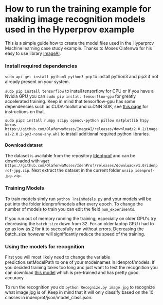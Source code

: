 # How to run the training example for making image recognition models used in the Hyperprov example
This is a simple guide how to create the model files used in the Hyperprov Machine learning case study example.
Thanks to Moses Olafenwa for his easy to use library [ImageAI](https://github.com/OlafenwaMoses/ImageAI).

### Install required dependencies

`sudo apt-get install python3 python3-pip` to install python3 and pip3 if not already present on your system.

`sudo pip install tensorflow` to install tensorflow for CPU or if you have a Nvidia GPU you can `sudo pip install tensorflow-gpu` for greatly accelerated training. Keep in mind that tensorflow-gpu has some dependencies such as CUDA-toolkit and cuDNN SDK, see [this page](https://www.tensorflow.org/install/gpu) for instructions on that.

`sudo pip3 install numpy scipy opencv-python pillow matplotlib h5py keras https://github.com/OlafenwaMoses/ImageAI/releases/download/2.0.2/imageai-2.0.2-py3-none-any.whl` to install additional required python libraries. 

#### Download dataset
The dataset is available from the repository [Identprof](https://github.com/OlafenwaMoses/IdenProf) and can be downloaded with `wget https://github.com/OlafenwaMoses/IdenProf/releases/download/v1.0/idenprof-jpg.zip`.
Next extract the dataset in the current folder `unzip idenprof-jpg.zip`.

### Training Models
To train models simly run `python TrainModels.py` and your models will be put into the folder idenprof/models after every epoch. To change the number of models to train you can edit the field `num_experiments`.

If you run out of memory running the training, especially on older GPU's try decreasing the `batch_size` down from 32. For an older laptop GPU i had to go as low as 2 for it to succesfully run without errors. Decreasing the batch_size however will significantly reduce the speed of the training.

### Using the models for recognition
First you will most likely need to change the variable prediction.setModelPath to one of your modelnames in idenprof/models. If you decided training takes too long and just want to test the recognition you can download [this model](https://github.com/OlafenwaMoses/IdenProf/releases/download/v1.0/idenprof_061-0.7933.h5) which is pre-trained and has pretty good accuracy.

To run the recognition you do `python Recognize.py image.jpg` to recognize what image.jpg is of. Keep in mind that it will only classify based on the 10 classes in indenprof/json/model_class.json.
